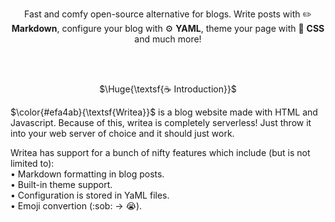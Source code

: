 <p align="center">
  Fast and comfy open-source alternative for blogs.
  Write posts with ✏️ <b>Markdown</b>,
  configure your blog with ⚙️ <b>YAML</b>,
  theme your page with 🎨 <b>CSS</b>
  and much more!
</p>

<br/><br/>

<p align="center">
  $\Huge{\textsf{☕ Introduction}}$
</p>

$\color{#efa4ab}{\textsf{Writea}}$ is a blog website made with HTML and Javascript.
Because of this, writea is completely serverless!
Just throw it into your web server of choice and it should just work.

Writea has support for a bunch of nifty features which include (but is not limited to):\
• Markdown formatting in blog posts.\
• Built-in theme support.\
• Configuration is stored in YaML files.\
• Emoji convertion (\:sob: -> :sob:).
